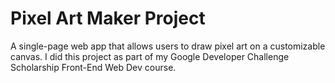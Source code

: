 # Pixel Art Maker Project
A single-page web app that allows users to draw pixel art on a customizable canvas. I did this project as part of my Google Developer Challenge Scholarship Front-End Web Dev course.
